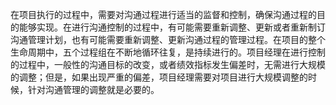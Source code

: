 
在项目执行的过程中，需要对沟通过程进行适当的监督和控制，确保沟通过程的目的能够实现。在进行沟通控制的过程中，有可能需要重新调整、更新或者重新制订沟通管理计划，也有可能需要重新调整、更新沟通过程的管理过程。在项目的整个生命周期中，五个过程组在不断地循环往复，是持续进行的。项目经理在进行控制的过程中，一般性的沟通目标的改变，或者绩效指标发生偏差时，无需进行大规模的调整；但是，如果出现严重的偏差，项目经理需要对项目进行大规模调整的时候，针对沟通管理的调整就是必要的。
